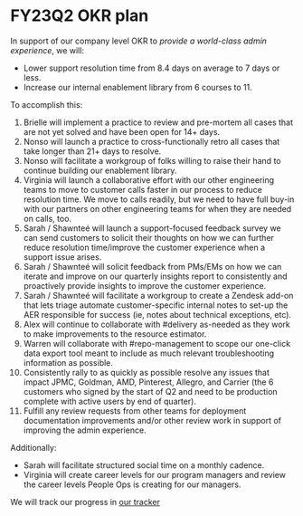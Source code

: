 # FY23Q2 OKR plan

In support of our company level OKR to _provide a world-class admin experience_, we will:

- Lower support resolution time from 8.4 days on average to 7 days or less.
- Increase our internal enablement library from 6 courses to 11.

To accomplish this:

1. Brielle will implement a practice to review and pre-mortem all cases that are not yet solved and have been open for 14+ days.
2. Nonso will launch a practice to cross-functionally retro all cases that take longer than 21+ days to resolve.
3. Nonso will facilitate a workgroup of folks willing to raise their hand to continue building our enablement library.
4. Virginia will launch a collaborative effort with our other engineering teams to move to customer calls faster in our process to reduce resolution time. We move to calls readily, but we need to have full buy-in with our partners on other engineering teams for when they are needed on calls, too.
5. Sarah / Shawnteé will launch a support-focused feedback survey we can send customers to solicit their thoughts on how we can further reduce resolution time/improve the customer experience when a support issue arises.
6. Sarah / Shawnteé will solicit feedback from PMs/EMs on how we can iterate and improve on our quarterly insights report to consistently and proactively provide insights to improve the customer experience.
7. Sarah / Shawnteé will facilitate a workgroup to create a Zendesk add-on that lets triage automate customer-specific internal notes to set-up the AER responsible for success (ie, notes about technical exceptions, etc).
8. Alex will continue to collaborate with #delivery as-needed as they work to make improvements to the resource estimator.
9. Warren will collaborate with #repo-management to scope our one-click data export tool meant to include as much relevant troubleshooting information as possible.
10. Consistently rally to as quickly as possible resolve any issues that impact JPMC, Goldman, AMD, Pinterest, Allegro, and Carrier (the 6 customers who signed by the start of Q2 and need to be production complete with active users by end of quarter).
11. Fulfill any review requests from other teams for deployment documentation improvements and/or other review work in support of improving the admin experience.

Additionally:

- Sarah will facilitate structured social time on a monthly cadence.
- Virginia will create career levels for our program managers and review the career levels People Ops is creating for our managers.

We will track our progress in [our tracker](https://docs.google.com/spreadsheets/d/1Qgo70yLv9i4IcgeFShIAq68W2sauNw01Gim-bNzrgHs/edit#gid=0)

